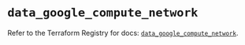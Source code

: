# `data_google_compute_network`

Refer to the Terraform Registry for docs: [`data_google_compute_network`](https://registry.terraform.io/providers/hashicorp/google/6.28.0/docs/data-sources/compute_network).
